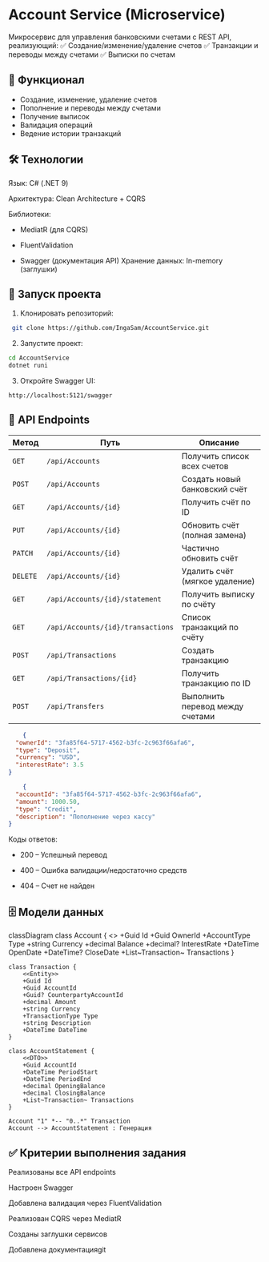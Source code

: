 ﻿# Account Service (Microservice)

Микросервис для управления банковскими счетами с REST API, реализующий:
✅ Создание/изменение/удаление счетов
✅ Транзакции и переводы между счетами
✅ Выписки по счетам

## 📌 Функционал
- Создание, изменение, удаление счетов
- Пополнение и переводы между счетами
- Получение выписок
- Валидация операций
- Ведение истории транзакций

## 🛠 Технологии
Язык: C# (.NET 9)

Архитектура: Clean Architecture + CQRS

Библиотеки:

- MediatR (для CQRS)

- FluentValidation

- Swagger (документация API)
Хранение данных: In-memory (заглушки)

## 🚀 Запуск проекта
1. Клонировать репозиторий:
```bash
 git clone https://github.com/IngaSam/AccountService.git
 ```

2. Запустите проект:
```bash
cd AccountService
dotnet runi
```

3. Откройте Swagger UI:
```
http://localhost:5121/swagger
```

## 📡 API Endpoints

| Метод  | Путь                          | Описание                          |
|--------|-------------------------------|-----------------------------------|
| `GET`  | `/api/Accounts`               | Получить список всех счетов       |
| `POST` | `/api/Accounts`               | Создать новый банковский счёт     |
| `GET`  | `/api/Accounts/{id}`          | Получить счёт по ID               |
| `PUT`  | `/api/Accounts/{id}`          | Обновить счёт (полная замена)     |
| `PATCH`| `/api/Accounts/{id}`          | Частично обновить счёт            |
| `DELETE`| `/api/Accounts/{id}`         | Удалить счёт (мягкое удаление)    |
| `GET`  | `/api/Accounts/{id}/statement`| Получить выписку по счёту         |
| `GET`  | `/api/Accounts/{id}/transactions` | Список транзакций по счёту    |
| `POST` | `/api/Transactions`           | Создать транзакцию                |
| `GET`  | `/api/Transactions/{id}`      | Получить транзакцию по ID         |
| `POST` | `/api/Transfers`              | Выполнить перевод между счетами   |    


```json
    {
  "ownerId": "3fa85f64-5717-4562-b3fc-2c963f66afa6",
  "type": "Deposit",
  "currency": "USD",
  "interestRate": 3.5
}
```

```json
    {
  "accountId": "3fa85f64-5717-4562-b3fc-2c963f66afa6",
  "amount": 1000.50,
  "type": "Credit",
  "description": "Пополнение через кассу"
}
```

Коды ответов:

- 200 – Успешный перевод

- 400 – Ошибка валидации/недостаточно средств

- 404 – Счет не найден



## 🗄 Модели данных

classDiagram
    class Account {
        <<Entity>>
        +Guid Id
        +Guid OwnerId
        +AccountType Type
        +string Currency
        +decimal Balance
        +decimal? InterestRate
        +DateTime OpenDate
        +DateTime? CloseDate
        +List~Transaction~ Transactions
    }
    
    class Transaction {
        <<Entity>>
        +Guid Id
        +Guid AccountId
        +Guid? CounterpartyAccountId
        +decimal Amount
        +string Currency
        +TransactionType Type
        +string Description
        +DateTime DateTime
    }

    class AccountStatement {
        <<DTO>>
        +Guid AccountId
        +DateTime PeriodStart
        +DateTime PeriodEnd
        +decimal OpeningBalance
        +decimal ClosingBalance
        +List~Transaction~ Transactions
    }

    Account "1" *-- "0..*" Transaction
    Account --> AccountStatement : Генерация
    




## ✅ Критерии выполнения задания
Реализованы все API endpoints

Настроен Swagger

Добавлена валидация через FluentValidation

Реализован CQRS через MediatR

Созданы заглушки сервисов

Добавлена документацияgit
